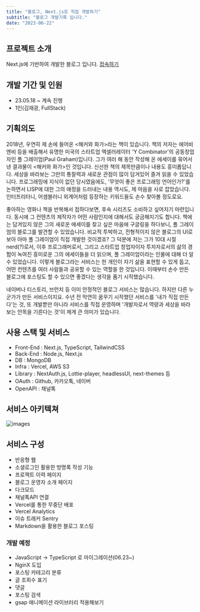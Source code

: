 ```yaml
---
title: "블로그, Next.js로 직접 개발하기"
subtitle: "블로그 개발기록 입니다."
date: "2023-06-22"
---
```


## 프로젝트 소개
Next.js에 기반하여 개발한 블로그 입니다.
[접속하기](https://vividnow.vercel.app)

## 개발 기간 및 인원
- 23.05.18 ~ 계속 진행
- 1인(김재광, FullStack)

## 기획의도
2018년, 우연히 제 손에 들어온 <해커와 화가>라는 책이 있습니다. 책의 저자는 에어비엔비 등을 배출해서 유명한 미국의 스타트업 엑셀러레이터 'Y Combinator'의 공동창업자인 폴 그레이엄(Paul Graham)입니다. 그가 여러 해 동안 작성해 온 에세이를 묶어서 낸 결과물이 <해커와 화가>인 것입니다. 신선한 책의 제목만큼이나 내용도 흥미롭답니다. 세상을 바라보는 그만의 통찰력과 새로운 관점이 많이 담겨있어 즐겨 읽을 수 있었습니다. 프로그래밍에 지식이 없던 당시였음에도, '무엇이 좋은 프로그래밍 언어인가?'를 논하면서 LISP에 대한 그의 애정을 드러내는 내용 역시도, 제 마음을 사로 잡았습니다. 인터프리터니, 어셈블러니 외계어처럼 등장하는 키워드들도 손수 찾아볼 정도로요.


좋아하는 영화나 책을 반복해서 접하다보면, 후속 시리즈도 소비하고 싶어지기 마련입니다. 동시에 그 컨텐츠의 제작자가 어떤 사람인지에 대해서도 궁금해지기도 합니다. 책에는 담겨있지 않은 그의 새로운 에세이를 찾고 싶은 마음에 구글링을 하다보니, 폴 그레이엄의 블로그를 발견할 수 있었습니다. 비교적 투박하고, 전형적이지 않은 블로그의 UI로 보아 아마 폴 그레이엄이 직접 개발한 것이겠죠? 그 덕분에 저는 그가 10대 시절 nerd(?)로서, 이후 프로그래머로서, 그리고 스타트업 창업자이자 투자자로서의 삶의 경험이 녹여진 흥미로운 그의 에세이들을 더 읽으며, 폴 그레이엄이라는 인물에 대해 더 알 수 있었습니다. 이렇게 블로그라는 서비스는 한 개인이 자기 삶을 표현할 수 있게 돕고, 어떤 컨텐츠를 여러 사람들과 공유할 수 있는 역할을 한 것입니다. 이때부터 손수 만든 블로그에 포스팅도 할 수 있으면 좋겠다는 생각을 품기 시작했습니다.


네이버나 티스토리, 브런치 등 이미 안정적인 블로그 서비스는 많습니다. 하지만 다른 누군가가 만든 서비스이지요. 수년 전 막연히 꿈꾸기 시작했던 서비스를 '내가 직접 만든다'는 것, 또 개발뿐만 아니라 서비스를 직접 운영하며 '개발자로서 역량과 세상을 바라보는 안목을 기른다는 것'이 제게 큰 의미가 있습니다.

## 사용 스택 및 서비스
- Front-End : Next.js, TypeScript, TailwindCSS
- Back-End : Node.js, Next.js
- DB : MongoDB
- Infra : Vercel, AWS S3
- Library :  NextAuth.js, Lottie-player, headlessUI, next-themes 등
- OAuth : Github, 카카오톡, 네이버
- OpenAPI : 채널톡

## 서비스 아키텍쳐
![images](https://img1.daumcdn.net/thumb/R1280x0/?scode=mtistory2&fname=https%3A%2F%2Fblog.kakaocdn.net%2Fdn%2Fb9BuM5%2FbtsmJidgB5J%2FRUn1M7EKSey6Abgqxfa830%2Fimg.png)

## 서비스 구성
- 반응형 웹
- 소셜로그인 활용한 방명록 작성 기능
- 프로젝트 이력 페이지
- 블로그 운영자 소개 페이지
- 다크모드
- 채널톡API 연결
- Vercel를 통한 무중단 배포
- Vercel Analytics
- 이슈 트래커 Sentry
- Markdown을 활용한 블로그 포스팅

### 개발 예정
- JavaScript -> TypeScript 로 마이그레이션(06.23~)
- NginX 도입
- 포스팅 카테고리 분류
- 글 조회수 표기
- 댓글 
- 포스팅 검색
- gsap 애니메이션 라이브러리 적용해보기